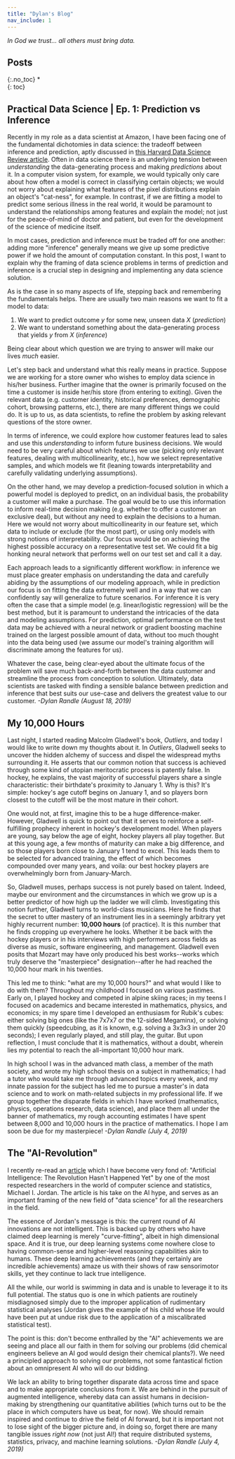 ```yaml
---
title: "Dylan's Blog"
nav_include: 1
---
```


*In God we trust... all others must bring data.*

## Posts
{:.no_toc}
*  
{: toc}

## Practical Data Science | Ep. 1: Prediction vs Inference

Recently in my role as a data scientist at Amazon, I have been facing one of the fundamental dichotomies in data science: the tradeoff between inference and prediction, aptly discussed in [this Harvard Data Science Review article](https://hdsr.mitpress.mit.edu/pub/a7gxkn0a). Often in data science there is an underlying tension between *understanding* the data-generating process and making *predictions* about it. In a computer vision system, for example, we would typically only care about how often a model is correct in classifying certain objects; we would not worry about explaining what features of the pixel distributions explain an object's "cat-ness", for example. In contrast, if we are fitting a model to predict some serious illness in the real world, it would be paramount to understand the relationships among features and explain the model; not just for the peace-of-mind of doctor and patient, but even for the development of the science of medicine itself.

In most cases, prediction and inference must be traded off for one another: adding more "inference" generally means we give up some predictive power if we hold the amount of computation constant. In this post, I want to explain why the framing of data science problems in terms of prediction and inference is a crucial step in designing and implementing any data science solution.

As is the case in so many aspects of life, stepping back and remembering the fundamentals helps. There are usually two main reasons we want to fit a model to data:
1. We want to predict outcome *y* for some new, unseen data *X* (*prediction*)
2. We want to understand something about the data-generating process that yields *y* from *X* (*inference*)

Being clear about which question we are trying to answer will make our lives *much* easier.

Let's step back and understand what this really means in practice. Suppose we are working for a store owner who wishes to employ data science in his/her business. Further imagine that the owner is primarily focused on the time a customer is inside her/his store (from entering to exiting). Given the relevant data (e.g. customer identity, historical preferences, demographic cohort, browsing patterns, etc.), there are many different things we could do. It is up to us, as data scientists, to refine the problem by asking relevant questions of the store owner.

In terms of inference, we could explore how customer features lead to sales and use this *understanding* to inform future business decisions. We would need to be very careful about which features we use (picking only relevant features, dealing with multicollinearity, etc.), how we select representative samples, and which models we fit (leaning towards interpretability and carefully validating underlying assumptions).

On the other hand, we may develop a prediction-focused solution in which a powerful model is deployed to predict, on an individual basis, the probability a customer will make a purchase. The goal would be to use this information to inform real-time decision making (e.g. whether to offer a customer an exclusive deal), but without any need to explain the decisions to a human. Here we would not worry about multicollinearity in our feature set, which data to include or exclude (for the most part), or using only models with strong notions of interpretability. Our focus would be on achieving the highest possible accuracy on a representative test set. We could fit a big honking neural network that performs well on our test set and call it a day.

Each approach leads to a significantly different workflow: in inference we must place greater emphasis on understanding the data and carefully abiding by the assumptions of our modeling approach, while in prediction our focus is on fitting the data extremely well and in a way that we can confidently say will generalize to future scenarios. For inference it is very often the case that a simple model (e.g. linear/logistic regression) will be the best method, but it is paramount to understand the intricacies of the data and modeling assumptions. For prediction, optimal performance on the test data may be achieved with a neural network or gradient boosting machine trained on the largest possible amount of data, without too much thought into the data being used (we assume our model's training algorithm will discriminate among the features for us).

Whatever the case, being clear-eyed about the ultimate focus of the problem will save much back-and-forth between the data customer and streamline the process from conception to solution. Ultimately, data scientists are tasked with finding a sensible balance between prediction and inference that best suits our use-case and delivers the greatest value to our customer. *-Dylan Randle (August 18, 2019)*

## My 10,000 Hours

Last night, I started reading Malcolm Gladwell's book, *Outliers*, and today I would like to write down my thoughts about it. In *Outliers*, Gladwell seeks to uncover the hidden alchemy of success and dispel the widespread myths surrounding it. He asserts that our common notion that success is achieved through some kind of utopian meritocratic process is patently false. In hockey, he explains, the vast majority of successful players share a single characteristic: their birthdate's proximity to January 1. Why is this? It's simple: hockey's age cutoff begins on January 1, and so players born closest to the cutoff will be the most mature in their cohort.

One would not, at first, imagine this to be a huge difference-maker. However, Gladwell is quick to point out that it serves to reinforce a self-fulfilling prophecy inherent in hockey's development model. When players are young, say below the age of eight, hockey players all play together. But at this young age, a few months of maturity can make a big difference, and so those players born close to January 1 tend to excel. This leads them to be selected for advanced training, the effect of which becomes compounded over many years, and voila: our best hockey players are overwhelmingly born from January-March.

So, Gladwell muses, perhaps success is not purely based on talent. Indeed, maybe our environment and the circumstances in which we grow up is a better predictor of how high up the ladder we will climb. Investigating this notion further, Gladwell turns to world-class musicians. Here he finds that the secret to utter mastery of an instrument lies in a seemingly arbitrary yet highly recurrent number: **10,000 hours** (of practice). It is this number that he finds cropping up everywhere he looks. Whether it be back with the hockey players or in his interviews with high performers across fields as diverse as music, software engineering, and management. Gladwell even posits that Mozart may have only produced his best works--works which truly deserve the "masterpiece" designation--after he had reached the 10,000 hour mark in his twenties.

This led me to think: "what are my 10,000 hours?" and what would I like to do with them? Throughout my childhood I focused on various pastimes. Early on, I played hockey and competed in alpine skiing races; in my teens I focused on academics and became interested in mathematics, physics, and economics; in my spare time I developed an enthusiasm for Rubik's cubes: either solving big ones (like the 7x7x7 or the 12-sided Megaminx), or solving them quickly (speedcubing, as it is known, e.g. solving a 3x3x3 in under 20 seconds); I even regularly played, and still play, the guitar. But upon reflection, I must conclude that it is mathematics, without a doubt, wherein lies my potential to reach the all-important 10,000 hour mark.

In high school I was in the advanced math class, a member of the math society, and wrote my high school thesis on a subject in mathematics; I had a tutor who would take me through advanced topics every week, and my innate passion for the subject has led me to pursue a master's in data science and to work on math-related subjects in my professional life. If we group together the disparate fields in which I have worked (mathematics, physics, operations research, data science), and place them all under the banner of mathematics, my rough accounting estimates I have spent between 8,000 and 10,000 hours in the practice of mathematics. I hope I am soon be due for my masterpiece! *-Dylan Randle (July 4, 2019)*

## The "AI-Revolution"

I recently re-read an [article](https://hdsr.mitpress.mit.edu/pub/wot7mkc1) which I have become very fond of: "Artificial Intelligence: The Revolution Hasn't Happened Yet" by one of the most respected researchers in the world of computer science and statistics, Michael I. Jordan. The article is his take on the AI hype, and serves as an important framing of the new field of "data science" for all the researchers in the field.

The essence of Jordan's message is this: the current round of AI innovations are not intelligent. This is backed up by others who have claimed deep learning is merely "curve-fitting", albeit in high dimensional space. And it is true, our deep learning systems come nowhere close to having common-sense and higher-level reasoning capabilities akin to humans. These deep learning achievements (and they certainly are incredible achievements) amaze us with their shows of raw sensorimotor skills, yet they continue to lack true intelligence.

All the while, our world is swimming in data and is unable to leverage it to its full potential. The status quo is one in which patients are routinely misdiagnosed simply due to the improper application of rudimentary statistical analyses (Jordan gives the example of his child whose life would have been put at undue risk due to the application of a miscalibrated statistical test).

The point is this: don't become enthralled by the "AI" achievements we are seeing and place all our faith in them for solving our problems (did chemical engineers believe an AI god would design their chemical plants?). We need a principled approach to solving our problems, not some fantastical fiction about an omnipresent AI who will do our bidding.

We lack an ability to bring together disparate data across time and space and to make appropriate conclusions from it. We are behind in the pursuit of augmented intelligence, whereby data can assist humans in decision-making by strengthening our quantitative abilities (which turns out to be the place in which computers have us beat, for now). We should remain inspired and continue to drive the field of AI forward, but it is important not to lose sight of the bigger picture and, in doing so, forget there are many tangible issues *right now* (not just AI!) that require distributed systems, statistics, privacy, and machine learning solutions. *-Dylan Randle (July 4, 2019)*
